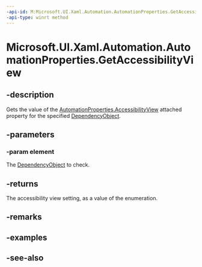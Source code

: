 ```yaml
---
-api-id: M:Microsoft.UI.Xaml.Automation.AutomationProperties.GetAccessibilityView(Microsoft.UI.Xaml.DependencyObject)
-api-type: winrt method
---
```


<!-- Method syntax
public Windows.UI.Xaml.Automation.Peers.AccessibilityView GetAccessibilityView(Windows.UI.Xaml.DependencyObject element)
-->

# Microsoft.UI.Xaml.Automation.AutomationProperties.GetAccessibilityView

## -description
Gets the value of the [AutomationProperties.AccessibilityView](/uwp/api/microsoft.ui.xaml.automation.automationproperties#xaml-attached-properties) attached property for the specified [DependencyObject](../microsoft.ui.xaml/dependencyobject.md).

## -parameters
### -param element
The [DependencyObject](../microsoft.ui.xaml/dependencyobject.md) to check.

## -returns
The accessibility view setting, as a value of the enumeration.

## -remarks

## -examples

## -see-also

